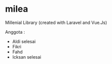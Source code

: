 # milea
Millenial Library (created with Laravel and Vue.Js)

Anggota : 
  - Aldi selesai
  - Fikri
  - Fahd
  - Icksan selesai
  
